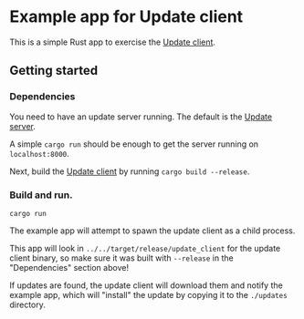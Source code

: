 # Example app for Update client

This is a simple Rust app to exercise the [Update client](https://github.com/rhelmer/update-client).

## Getting started

### Dependencies

You need to have an update server running. The default is the [Update server](https://github.com/rhelmer/update-server).

A simple `cargo run` should be enough to get the server running on `localhost:8000`.

Next, build the [Update client](https://github.com/rhelmer/update-client) by running `cargo build --release`.

### Build and run.

`cargo run`

The example app will attempt to spawn the update client as a child process.

This app will look in `../../target/release/update_client` for the update client binary, so make sure it was built with `--release` in the "Dependencies" section above!

If updates are found, the update client will download them and notify the
example app, which will "install" the update by copying it to the `./updates`
directory.

